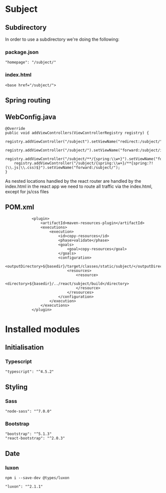# Subject

## Subdirectory

In order to use a subdirectory we're doing the following:

### package.json

```
"homepage": "/subject/"
```

### index.html

```
<base href="/subject/">
```

## Spring routing

## WebConfig.java

```
@Override
public void addViewControllers(ViewControllerRegistry registry) {
	registry.addViewController("/subject").setViewName("redirect:/subject/");
	registry.addViewController("/subject/").setViewName("forward:/subject/index.html");
	registry.addViewController("/subject/**/{spring:\\w+}").setViewName("forward:/subject/index.html");
	registry.addViewController("/subject/{spring:\\w+}/**{spring:?!(\\.js|\\.css)$}").setViewName("forward:/subject/");
}
```

As nested locations handled by the react router are handled by the index.html in the react app we need to route all traffic via the index.html, except for js/css files


## POM.xml

```
			<plugin>
				<artifactId>maven-resources-plugin</artifactId>
				<executions>
					<execution>
						<id>copy-resources</id>
						<phase>validate</phase>
						<goals>
							<goal>copy-resources</goal>
						</goals>
						<configuration>
							<outputDirectory>${basedir}/target/classes/static/subject/</outputDirectory>
							<resources>
								<resource>
									<directory>${basedir}/../react/subject/build</directory>
								</resource>
							</resources>
						</configuration>
					</execution>
				</executions>
			</plugin>
```

# Installed modules

## Initialisation

### Typescript

```
"typescript": "^4.5.2"
```

## Styling

### Sass

```
"node-sass": "^7.0.0"
```

### Bootstrap

```
"bootstrap": "^5.1.3"
"react-bootstrap": "^2.0.3"
```

## Date

### luxon

```
npm i --save-dev @types/luxon
```

```
"luxon": "^2.1.1"
```

